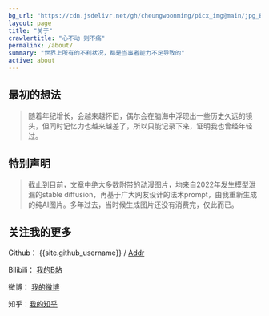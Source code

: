 ```yaml
---
bg_url: "https://cdn.jsdelivr.net/gh/cheungwoonming/picx_img@main/jpg_BG_img/bg_about.jpg"
layout: page
title: "关于"
crawlertitle: "心不动 则不痛"
permalink: /about/
summary: "世界上所有的不利状况，都是当事者能力不足导致的"
active: about
---
```


## 最初的想法
> 随着年纪增长，会越来越怀旧，偶尔会在脑海中浮现出一些历史久远的镜头，但同时记忆力也越来越差了，所以只能记录下来，证明我也曾经年轻过。

## 特别声明
> 截止到目前，文章中绝大多数附带的动漫图片，均来自2022年发生模型泄漏的stable diffusion，再基于广大网友设计的法术prompt，由我重新生成的纯AI图片。多年过去，当时候生成图片还没有消费完，仅此而已。

## 关注我的更多
Github： {{site.github_username}} / [Addr](https://github.com/cheungwoonming)

Bilibili： [我的B站](https://space.bilibili.com/{{site.footer-links.bilibili}})

微博： [我的微博](https://www.weibo.com/{{site.footer-links.weibo}})

知乎：[我的知乎](https://zhihu.com/people/{{site.footer-links.zhihu}})

